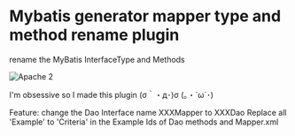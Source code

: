 
Mybatis generator mapper type and method rename plugin
========================
rename the MyBatis InterfaceType and Methods

![Apache 2](http://img.shields.io/badge/license-Apache%202-red.svg)

I'm obsessive so I made  this plugin  (σ｀・д･)σ  (｡・`ω´･)

Feature:
    change the Dao Interface name  XXXMapper to XXXDao
    Replace all 'Example' to 'Criteria' in the Example Ids of Dao methods and Mapper.xml
